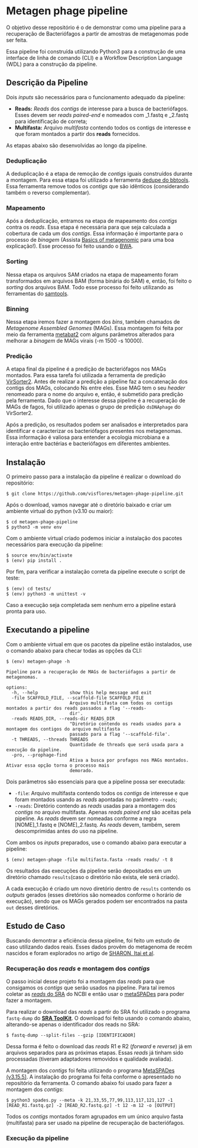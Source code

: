 # Metagen phage pipeline

O objetivo desse repositório é o de demonstrar como uma pipeline para a recuperação de Bacteriófagos a partir de amostras de metagenomas pode ser feita.

Essa pipeline foi construída utilizando Python3 para a construção de uma interface de linha de comando (CLI) e a Workflow Description Language (WDL) para a construção da pipeline.

## Descrição da Pipeline

Dois _inputs_ são necessários para o funcionamento adequado da pipeline:

- __Reads:__ _Reads_ dos _contigs_ de interesse para a busca de bacteriófagos. Esses devem ser _reads_ _paired-end_ e nomeados com _1.fastq e _2.fastq para identificação de correta;
- __Multifasta:__ Arquivo _multifasta_ contendo todos os contigs de interesse e que foram montados a partir dos __reads__ fornecidos.

As etapas abaixo são desenvolvidas ao longo da pipeline.

### Deduplicação

A deduplicação é a etapa de remoção de _contigs_ iguais construídos durante a montagem. Para essa etapa foi utilizado a ferramenta [dedupe do bbtools](https://jgi.doe.gov/data-and-tools/software-tools/bbtools/). Essa ferramenta remove todos os _contigs_ que são idênticos (considerando também o reverso complementar).

### Mapeamento

Após a deduplicação, entramos na etapa de mapeamento dos _contigs_ contra os _reads_. Essa etapa é necessária para que seja calculada a cobertura de cada um dos _contigs_. Essa informação é importante para o processo de _binagem_ (Assista [Basics of metagenomic](https://www.youtube.com/watch?v=MqD4aN1p1qA)  para uma boa explicação!). Esse processo foi feito usando o [BWA](https://bio-bwa.sourceforge.net/).

### Sorting

Nessa etapa os arquivos SAM criados na etapa de mapeamento foram transformados em arquivos BAM (forma binária do SAM) e, então, foi feito o _sorting_ dos arquivos BAM. Todo esse processo foi feito utilizando as ferramentas do [samtools](http://www.htslib.org/).

### Binning

Nessa etapa iremos fazer a montagem dos _bins_, também chamados de _Metagenome Assembled Genomes_ (MAGs). Essa montagem foi feita por meio da ferramenta [metabat2](https://bitbucket.org/berkeleylab/metabat/src/master/) com alguns parâmetros alterados para melhorar a _binagem_ de MAGs virais (-m 1500 -s 10000).

### Predição

A etapa final da pipeline é a predição de bacteriófagos nos MAGs montados. Para essa tarefa foi utilizada a ferramenta de predição [VirSorter2](https://github.com/jiarong/VirSorter2). Antes de realizar a predição a pipeline faz a concatenação dos contigs dos MAGs, colocando Ns entre eles. Esse MAG tem o seu _header_ renomeado para o nome do arquivo e, então, é submetido para predição pela ferramenta. Dado que o interesse dessa pipeline é a recuperação de MAGs de fagos, foi utilizado apenas o grupo de predição `dsDNAphage` do VirSorter2.

Após a predição, os resultados podem ser analisados e interpretados para identificar e caracterizar os bacteriófagos presentes nos metagenomas. Essa informação é valiosa para entender a ecologia microbiana e a interação entre bactérias e bacteriófagos em diferentes ambientes.

## Instalação

O primeiro passo para a instalação da pipeline é realizar o download do repositório:

```console
$ git clone https://github.com/visflores/metagen-phage-pipeline.git
```

Após o download, vamos navegar até o diretório baixado e criar um ambiente virtual do python (v3.10 ou maior):

```console
$ cd metagen-phage-pipeline
$ python3 -m venv env
```

Com o ambiente virtual criado podemos iniciar a instalação dos pacotes necessários para execução da pipeline:

```console
$ source env/bin/activate
$ (env) pip install .
```

Por fim, para verificar a instalação correta da pipeline execute o script de teste:

```console
$ (env) cd tests/
$ (env) python3 -m unittest -v
```

Caso a execução seja completada sem nenhum erro a pipeline estará pronta para uso.

## Executando a pipeline

Com o ambiente virtual em que os pacotes da pipeline estão instalados, use o comando abaixo para checar todas as opções da CLI:

```console
$ (env) metagen-phage -h

Pipeline para a recuperação de MAGs de bacteriófagos a partir de metagenomas.

options:
  -h, --help            show this help message and exit
  -file SCAFFOLD_FILE, --scaffold-file SCAFFOLD_FILE
                        Arquivo multifasta com todos os contigs montados a partir dos reads passados a flag '--reads-
                        dir'.
  -reads READS_DIR, --reads-dir READS_DIR
                        "Diretório contendo os reads usados para a montagem dos contigos do arquivo multifasta
                        passado para a flag '--scaffold-file'.
  -t THREADS, --threads THREADS
                        Quantidade de threads que será usada para a execução da pipeline.
  -pro, --prophage-find
                        Ativa a busca por profagos nos MAGs montados. Ativar essa opção torna o processo mais
                        demorado.

```

Dois parâmetros são essenciais para que a pipeline possa ser executada:

- `-file`: Arquivo multifasta contendo todos os _contigs_ de interesse e que foram montados usando as _reads_ apontadas no parâmetro `-reads`;
- `-reads`: Diretório contendo as _reads_ usadas para a montagem dos _contigs_ no arquivo multifasta. Apenas _reads paired end_ são aceitas pela pipeline. As _reads_ devem ser nomeadas conforme a regra [NOME]_1.fastq e [NOME]_2.fastq. As _reads_ devem, também, serem descomprimidas antes do uso na pipeline.

Com ambos os _inputs_ preparados, use o comando abaixo para executar a pipeline:

```console
$ (env) metagen-phage -file multifasta.fasta -reads reads/ -t 8
```

Os resultados das execuções da pipeline serão depositados em um diretório chamado `results`(caso o diretório não exista, ele será criado). 

A cada execução é criado um novo diretório dentro de `results` contendo os _outputs_ gerados (esses diretórios são nomeados conforme o horário de execução), sendo que os MAGs gerados podem ser encontrados na pasta `out` desses diretórios. 

## Estudo de Caso

Buscando demontrar a eficiência dessa pipeline, foi feito um estudo de caso utilizando dados reais. Esses dados provêm do metagenoma de recém nascidos e foram explorados no artigo de [SHARON, Itai et al](https://pubmed.ncbi.nlm.nih.gov/22936250/).

### Recuperação dos _reads_ e montagem dos _contigs_

O passo inicial desse projeto foi a montagem das _reads_ para que consigamos os _contigs_ que serão usados na pipeline. Para tal iremos coletar as [_reads_ do SRA](https://trace.ncbi.nlm.nih.gov/Traces/?view=run_browser&acc=SRR492065&display=download) do NCBI e então usar o [metaSPADes](https://github.com/ablab/spades) para poder fazer a montagem.

Para realizar o download das _reads_ a partir do SRA foi utilizado o programa `fastq-dump` do [__SRA ToolKit__](https://github.com/ncbi/sra-tools). O download foi feito usando o comando abaixo, alterando-se apenas o identificador dos reads no SRA:

```console
$ fastq-dump --split-files --gzip [IDENTIFICADOR]
```

Dessa forma é feito o download das _reads_ R1 e R2 (_forward_ e _reverse_) já em arquivos separados para as próximas etapas. Essas _reads_ já tinham sido processadas (tiveram adaptadores removidos e qualidade avaliada).

A montagem dos _contigs_ foi feita utilizando o programa [MetaSPADes (v3.15.5)](https://github.com/ablab/spades). A instalação do programa foi feita conforme o apresentado no repositório da ferramenta.
O comando abaixo foi usado para fazer a montagem dos _contigs_:
```console
$ python3 spades.py --meta -k 21,33,55,77,99,113,117,121,127 -1 [READ_R1.fastq.gz] -2 [READ_R2.fastq.gz] -t 12 -m 12 -o [OUTPUT]
```

Todos os _contigs_ montados foram agrupados em um único arquivo fasta (multifasta) para ser usado na pipeline de recuperação de bacteriófagos.

### Execução da pipeline


